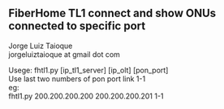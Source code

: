 
FiberHome TL1 connect and show ONUs connected to specific port
------------------------------------------

Jorge Luiz Taioque
<br>
jorgeluiztaioque at gmail dot com 

Usege: fhtl1.py [ip_tl1_server] [ip_olt] [pon_port]
<br>
Use last two numbers of pon port link 1-1
<br>
eg:
<br>
fhtl1.py 200.200.200.200 200.200.200.201 1-1

